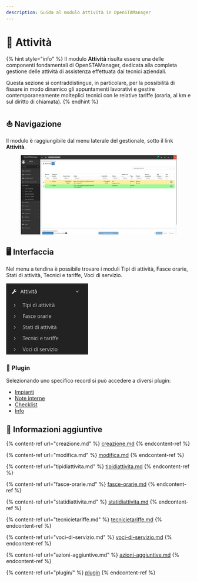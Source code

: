 ```yaml
---
description: Guida al modulo Attività in OpenSTAManager
---
```


# 🚚 Attività

{% hint style="info" %}
Il modulo **Attività** risulta essere una delle componenti fondamentali di OpenSTAManager, dedicata alla completa gestione delle attività di assistenza effettuata dai tecnici aziendali.

Questa sezione si contraddistingue, in particolare, per la possibilità di fissare in modo dinamico gli appuntamenti lavorativi e gestire contemporaneamente molteplici tecnici con le relative tariffe (oraria, al km e sul diritto di chiamata).
{% endhint %}

## ⛵ Navigazione

Il modulo è raggiungibile dal menu laterale del gestionale, sotto il link **Attività**.

<figure><img src="../../../.gitbook/assets/immagine (736).png" alt=""><figcaption></figcaption></figure>

## 🖥️ Interfaccia

Nel menu a tendina è possibile trovare i moduli Tipi di attività, Fasce orarie, Stati di attività, Tecnici e tariffe, Voci di servizio.

![](<../../../.gitbook/assets/image (260).png>)

### 🔧 Plugin

Selezionando uno specifico record si può accedere a diversi plugin:

* [Impianti](plugin/impianti.md)
* [Note interne](../anagrafiche/plugin/note-interne.md)
* [Checklist](plugin/checklist.md)
* [Info](../anagrafiche/plugin/info.md)

## 🔽 Informazioni aggiuntive

{% content-ref url="creazione.md" %}
[creazione.md](creazione.md)
{% endcontent-ref %}

{% content-ref url="modifica.md" %}
[modifica.md](modifica.md)
{% endcontent-ref %}

{% content-ref url="tipidiattivita.md" %}
[tipidiattivita.md](tipidiattivita.md)
{% endcontent-ref %}

{% content-ref url="fasce-orarie.md" %}
[fasce-orarie.md](fasce-orarie.md)
{% endcontent-ref %}

{% content-ref url="statidiattivita.md" %}
[statidiattivita.md](statidiattivita.md)
{% endcontent-ref %}

{% content-ref url="tecnicietariffe.md" %}
[tecnicietariffe.md](tecnicietariffe.md)
{% endcontent-ref %}

{% content-ref url="voci-di-servizio.md" %}
[voci-di-servizio.md](voci-di-servizio.md)
{% endcontent-ref %}

{% content-ref url="azioni-aggiuntive.md" %}
[azioni-aggiuntive.md](azioni-aggiuntive.md)
{% endcontent-ref %}

{% content-ref url="plugin/" %}
[plugin](plugin/)
{% endcontent-ref %}
